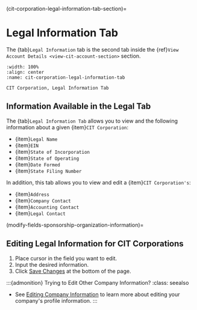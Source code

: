 
(cit-corporation-legal-information-tab-section)=
# Legal Information Tab


The {tab}`Legal Information`  tab is the second tab inside the {ref}`View Account Details <view-cit-account-section>` section.

```{lazyfigure} ../../../../_static/solo_app/CIT_Corporation/legal-information-tab/legal-information-tab-location.jpg
:width: 100%
:align: center
:name: cit-corporation-legal-information-tab

CIT Corporation, Legal Information Tab
```

## Information Available in the Legal Tab

The {tab}`Legal Information Tab` allows you to view and the following information about a given {item}`CIT Corporation`:

- {item}`Legal Name`
- {item}`EIN`
- {item}`State of Incorporation`
- {item}`State of Operating`
- {item}`Date Formed`
- {item}`State Filing Number`

In addition, this tab allows you to view and edit a {item}`CIT Corporation's`:

- {item}`Address`
- {item}`Company Contact`
- {item}`Accounting Contact`
- {item}`Legal Contact`



(modify-fields-sponsorship-organization-information)=
## Editing Legal Information for CIT Corporations

1. Place cursor in the field you want to edit.
1. Input the desired information.
1. Click [Save Changes](#save-changes) at the bottom of the page.

:::{admonition} Trying to Edit Other Company Information?
:class: seealso

- See [Editing Company Information](profile-section-homepage) to learn more about editing your company's profile information.
:::
